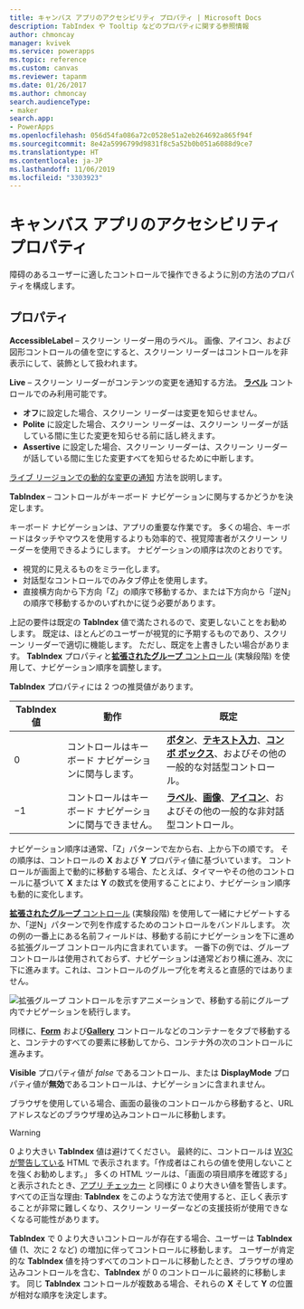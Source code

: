 ```yaml
---
title: キャンバス アプリのアクセシビリティ プロパティ | Microsoft Docs
description: TabIndex や Tooltip などのプロパティに関する参照情報
author: chmoncay
manager: kvivek
ms.service: powerapps
ms.topic: reference
ms.custom: canvas
ms.reviewer: tapanm
ms.date: 01/26/2017
ms.author: chmoncay
search.audienceType:
- maker
search.app:
- PowerApps
ms.openlocfilehash: 056d54fa086a72c0528e51a2eb264692a865f94f
ms.sourcegitcommit: 8e42a5996799d9831f8c5a52b0b051a6088d9ce7
ms.translationtype: HT
ms.contentlocale: ja-JP
ms.lasthandoff: 11/06/2019
ms.locfileid: "3303923"
---
```

# <a name="accessibility-properties-for-canvas-apps"></a>キャンバス アプリのアクセシビリティ プロパティ

障碍のあるユーザーに適したコントロールで操作できるように別の方法のプロパティを構成します。

## <a name="properties"></a>プロパティ​​

**AccessibleLabel** – スクリーン リーダー用のラベル。 画像、アイコン、および図形コントロールの値を空にすると、スクリーン リーダーはコントロールを非表示にして、装飾として扱われます。

**Live** – スクリーン リーダーがコンテンツの変更を通知する方法。 **[ラベル](control-text-box.md)** コントロールでのみ利用可能です。

* **オフ**に設定した場合、スクリーン リーダーは変更を知らせません。
* **Polite** に設定した場合、スクリーン リーダーは、スクリーン リーダーが話している間に生じた変更を知らせる前に話し終えます。
* **Assertive** に設定した場合、スクリーン リーダーは、スクリーン リーダーが話している間に生じた変更すべてを知らせるために中断します。

[ライブ リージョンでの動的な変更の通知](../accessible-apps-live-regions.md) 方法を説明します。

**TabIndex** – コントロールがキーボード ナビゲーションに関与するかどうかを決定します。

キーボード ナビゲーションは、アプリの重要な作業です。  多くの場合、キーボードはタッチやマウスを使用するよりも効率的で、視覚障害者がスクリーン リーダーを使用できるようにします。  ナビゲーションの順序は次のとおりです。
- 視覚的に見えるものをミラー化します。
- 対話型なコントロールでのみタブ停止を使用します。
- 直接横方向から下方向「Z」の順序で移動するか、または下方向から「逆N」の順序で移動するかのいずれかに従う必要があります。

上記の要件は既定の **TabIndex** 値で満たされるので、変更しないことをお勧めします。  既定は、ほとんどのユーザーが視覚的に予期するものであり、スクリーン リーダーで適切に機能します。  ただし、既定を上書きしたい場合があります。  **TabIndex** プロパティと[**拡張されたグループ** コントロール](https://powerapps.microsoft.com/blog/enhanced-group-experimental-control-with-layout-control-and-nesting/) (実験段階) を使用して、ナビゲーション順序を調整します。  

**TabIndex** プロパティには 2 つの推奨値があります。

| TabIndex 値 | 動作 | 既定 |
|----------------|----------|-------------|
| 0 | コントロールはキーボード ナビゲーションに関与します。 | [**ボタン**](control-button.md)、[**テキスト入力**](control-text-input.md)、[**コンボ ボックス**](control-combo-box.md)、およびその他の一般的な対話型コントロール。 |
| &minus;1 | コントロールはキーボード ナビゲーションに関与できません。 | [**ラベル**](control-text-box.md)、[**画像**](control-image.md)、[**アイコン**](control-shapes-icons.md)、およびその他の一般的な非対話型コントロール。 |

ナビゲーション順序は通常、「Z」パターンで左から右、上から下の順です。 その順序は、コントロールの **X** および **Y** プロパティ値に基づいています。 コントロールが画面上で動的に移動する場合、たとえば、タイマーやその他のコントロールに基づいて **X** または **Y** の数式を使用することにより、ナビゲーション順序も動的に変化します。

[**拡張されたグループ** コントロール](https://powerapps.microsoft.com/blog/enhanced-group-experimental-control-with-layout-control-and-nesting/) (実験段階) を使用して一緒にナビゲートするか、「逆N」パターンで列を作成するためのコントロールをバンドルします。  次の例の一番上にある名前フィールドは、移動する前にナビゲーションを下に進める拡張グループ コントロール内に含まれています。  一番下の例では、グループ コントロールは使用されておらず、ナビゲーションは通常どおり横に進み、次に下に進みます。これは、コントロールのグループ化を考えると直感的ではありません。 

![拡張グループ コントロールを示すアニメーションで、移動する前にグループ内でナビゲーションを続行します。](media/properties-accessibility/enhanced-group.gif)

同様に、[**Form**](control-form-detail.md) および[**Gallery**](control-gallery.md) コントロールなどのコンテナーをタブで移動すると、コンテナのすべての要素に移動してから、コンテナ外の次のコントロールに進みます。  

**Visible** プロパティ値が *false* であるコントロール、または **DisplayMode** プロパティ値が**無効**であるコントロールは、ナビゲーションに含まれません。  

ブラウザを使用している場合、画面の最後のコントロールから移動すると、URL アドレスなどのブラウザ埋め込みコントロールに移動します。  

> [!WARNING]
> 0 より大きい **TabIndex** 値は避けてください。 最終的に、コントロールは [W3C が警告している](https://www.w3.org/TR/wai-aria-practices/#kbd_general_between) HTML で表示されます。「作成者はこれらの値を使用しないことを強くお勧めします。」 多くの HTML ツールは、「画面の項目順序を確認する」と表示されたとき、[アプリ チェッカー](../accessibility-checker.md) と同様に 0 より大きい値を警告します。  すべての正当な理由: **TabIndex** をこのような方法で使用すると、正しく表示することが非常に難しくなり、スクリーン リーダーなどの支援技術が使用できなくなる可能性があります。
> 
> **TabIndex** で 0 より大きいコントロールが存在する場合、ユーザーは **TabIndex** 値 (1、次に 2 など) の増加に伴ってコントロールに移動します。 ユーザーが肯定的な **TabIndex** 値を持つすべてのコントロールに移動したとき、ブラウザの埋め込みコントロールを含む、**TabIndex** が 0 のコントロールに最終的に移動します。 同じ **TabIndex** コントロールが複数ある場合、それらの **X** そして **Y** の位置が相対な順序を決定します。





